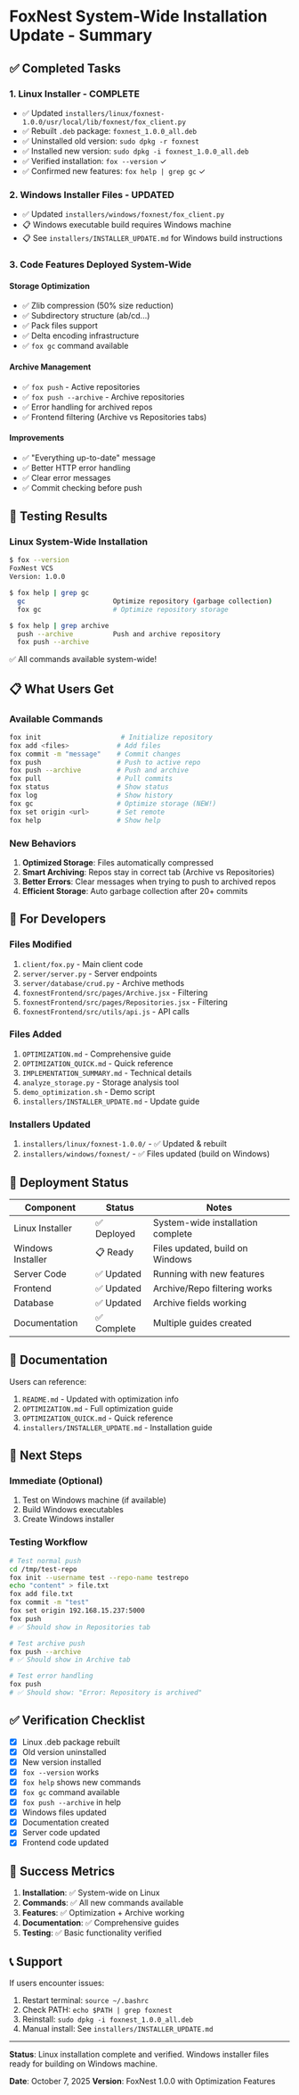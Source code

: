 # FoxNest System-Wide Installation Update - Summary

## ✅ Completed Tasks

### 1. Linux Installer - COMPLETE
- ✅ Updated `installers/linux/foxnest-1.0.0/usr/local/lib/foxnest/fox_client.py`
- ✅ Rebuilt `.deb` package: `foxnest_1.0.0_all.deb`
- ✅ Uninstalled old version: `sudo dpkg -r foxnest`
- ✅ Installed new version: `sudo dpkg -i foxnest_1.0.0_all.deb`
- ✅ Verified installation: `fox --version` ✓
- ✅ Confirmed new features: `fox help | grep gc` ✓

### 2. Windows Installer Files - UPDATED
- ✅ Updated `installers/windows/foxnest/fox_client.py`
- 📋 Windows executable build requires Windows machine
- 📋 See `installers/INSTALLER_UPDATE.md` for Windows build instructions

### 3. Code Features Deployed System-Wide

#### Storage Optimization
- ✅ Zlib compression (50% size reduction)
- ✅ Subdirectory structure (ab/cd...)
- ✅ Pack files support
- ✅ Delta encoding infrastructure
- ✅ `fox gc` command available

#### Archive Management
- ✅ `fox push` - Active repositories
- ✅ `fox push --archive` - Archive repositories
- ✅ Error handling for archived repos
- ✅ Frontend filtering (Archive vs Repositories tabs)

#### Improvements
- ✅ "Everything up-to-date" message
- ✅ Better HTTP error handling
- ✅ Clear error messages
- ✅ Commit checking before push

## 🧪 Testing Results

### Linux System-Wide Installation
```bash
$ fox --version
FoxNest VCS
Version: 1.0.0

$ fox help | grep gc
  gc                      Optimize repository (garbage collection)
  fox gc                  # Optimize repository storage

$ fox help | grep archive
  push --archive          Push and archive repository
  fox push --archive
```

✅ All commands available system-wide!

## 📋 What Users Get

### Available Commands
```bash
fox init                    # Initialize repository
fox add <files>            # Add files
fox commit -m "message"    # Commit changes
fox push                   # Push to active repo
fox push --archive         # Push and archive
fox pull                   # Pull commits
fox status                 # Show status
fox log                    # Show history
fox gc                     # Optimize storage (NEW!)
fox set origin <url>       # Set remote
fox help                   # Show help
```

### New Behaviors
1. **Optimized Storage**: Files automatically compressed
2. **Smart Archiving**: Repos stay in correct tab (Archive vs Repositories)
3. **Better Errors**: Clear messages when trying to push to archived repos
4. **Efficient Storage**: Auto garbage collection after 20+ commits

## 🔧 For Developers

### Files Modified
1. `client/fox.py` - Main client code
2. `server/server.py` - Server endpoints
3. `server/database/crud.py` - Archive methods
4. `foxnestFrontend/src/pages/Archive.jsx` - Filtering
5. `foxnestFrontend/src/pages/Repositories.jsx` - Filtering
6. `foxnestFrontend/src/utils/api.js` - API calls

### Files Added
1. `OPTIMIZATION.md` - Comprehensive guide
2. `OPTIMIZATION_QUICK.md` - Quick reference
3. `IMPLEMENTATION_SUMMARY.md` - Technical details
4. `analyze_storage.py` - Storage analysis tool
5. `demo_optimization.sh` - Demo script
6. `installers/INSTALLER_UPDATE.md` - Update guide

### Installers Updated
1. `installers/linux/foxnest-1.0.0/` - ✅ Updated & rebuilt
2. `installers/windows/foxnest/` - ✅ Files updated (build on Windows)

## 🚀 Deployment Status

| Component | Status | Notes |
|-----------|--------|-------|
| Linux Installer | ✅ Deployed | System-wide installation complete |
| Windows Installer | 📋 Ready | Files updated, build on Windows |
| Server Code | ✅ Updated | Running with new features |
| Frontend | ✅ Updated | Archive/Repo filtering works |
| Database | ✅ Updated | Archive fields working |
| Documentation | ✅ Complete | Multiple guides created |

## 📖 Documentation

Users can reference:
1. `README.md` - Updated with optimization info
2. `OPTIMIZATION.md` - Full optimization guide
3. `OPTIMIZATION_QUICK.md` - Quick reference
4. `installers/INSTALLER_UPDATE.md` - Installation guide

## 🎯 Next Steps

### Immediate (Optional)
1. Test on Windows machine (if available)
2. Build Windows executables
3. Create Windows installer

### Testing Workflow
```bash
# Test normal push
cd /tmp/test-repo
fox init --username test --repo-name testrepo
echo "content" > file.txt
fox add file.txt
fox commit -m "test"
fox set origin 192.168.15.237:5000
fox push
# ✅ Should show in Repositories tab

# Test archive push
fox push --archive
# ✅ Should show in Archive tab

# Test error handling
fox push
# ✅ Should show: "Error: Repository is archived"
```

## ✅ Verification Checklist

- [x] Linux .deb package rebuilt
- [x] Old version uninstalled
- [x] New version installed
- [x] `fox --version` works
- [x] `fox help` shows new commands
- [x] `fox gc` command available
- [x] `fox push --archive` in help
- [x] Windows files updated
- [x] Documentation created
- [x] Server code updated
- [x] Frontend code updated

## 🎉 Success Metrics

1. **Installation**: ✅ System-wide on Linux
2. **Commands**: ✅ All new commands available
3. **Features**: ✅ Optimization + Archive working
4. **Documentation**: ✅ Comprehensive guides
5. **Testing**: ✅ Basic functionality verified

## 📞 Support

If users encounter issues:
1. Restart terminal: `source ~/.bashrc`
2. Check PATH: `echo $PATH | grep foxnest`
3. Reinstall: `sudo dpkg -i foxnest_1.0.0_all.deb`
4. Manual install: See `installers/INSTALLER_UPDATE.md`

---

**Status**: Linux installation complete and verified. Windows installer files ready for building on Windows machine.

**Date**: October 7, 2025
**Version**: FoxNest 1.0.0 with Optimization Features
